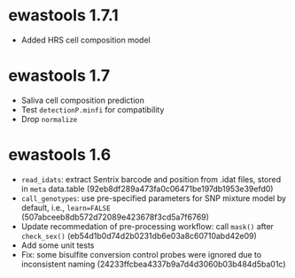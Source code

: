 # ewastools 1.7.1
* Added HRS cell composition model

# ewastools 1.7
* Saliva cell composition prediction
* Test `detectionP.minfi` for compatibility
* Drop `normalize`

# ewastools 1.6
* `read_idats`: extract Sentrix barcode and position from .idat files, stored in `meta` data.table (92eb8df289a473fa0c06471be197db1953e39efd0)
* `call_genotypes`: use pre-specified parameters for SNP mixture model by default, i.e., `learn=FALSE` (507abceeb8db572d72089e423678f3cd5a7f6769)
* Update recommedation of pre-processing workflow: call `mask()` after `check_sex()` (eb54d1b0d74d2b0231db6e03a8c60710abd42e09)
* Add some unit tests
* Fix: some bisulfite conversion control probes were ignored due to inconsistent naming (24233ffcbea4337b9a7d4d3060b03b484d5ba01c)